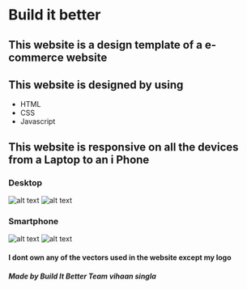 # Build it better

## This website is a design template of a e-commerce website

## This website is designed by using
- HTML
- CSS
- Javascript

## This website is responsive on all the devices from a Laptop to an i Phone

### Desktop
![alt text]('./images/desktop1.png')
![alt text]('./images/desktop2.png')

### Smartphone
![alt text]('./images/mobile1.png')
![alt text]('./images/mobile2.png')

#### I dont own any of the vectors used in the website except my logo


##### Made by Build It Better Team vihaan singla
